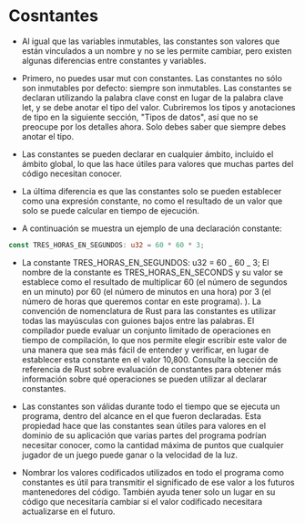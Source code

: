 # Cosntantes

- Al igual que las variables inmutables, las constantes son valores que están vinculados a un nombre y no se les permite cambiar, pero existen algunas diferencias entre constantes y variables.

- Primero, no puedes usar mut con constantes. Las constantes no sólo son inmutables por defecto: siempre son inmutables. Las constantes se declaran utilizando la palabra clave const en lugar de la palabra clave let, y se debe anotar el tipo del valor. Cubriremos los tipos y anotaciones de tipo en la siguiente sección, "Tipos de datos", así que no se preocupe por los detalles ahora. Solo debes saber que siempre debes anotar el tipo.

- Las constantes se pueden declarar en cualquier ámbito, incluido el ámbito global, lo que las hace útiles para valores que muchas partes del código necesitan conocer.

- La última diferencia es que las constantes solo se pueden establecer como una expresión constante, no como el resultado de un valor que solo se puede calcular en tiempo de ejecución.

- A continuación se muestra un ejemplo de una declaración constante:

```rust
const TRES_HORAS_EN_SEGUNDOS: u32 = 60 * 60 * 3;
```

- La constante TRES_HORAS_EN_SEGUNDOS: u32 = 60 _ 60 _ 3;
  El nombre de la constante es TRES_HORAS_EN_SECONDS y su valor se establece como el resultado de multiplicar 60 (el número de segundos en un minuto) por 60 (el número de minutos en una hora) por 3 (el número de horas que queremos contar en este programa). ). La convención de nomenclatura de Rust para las constantes es utilizar todas las mayúsculas con guiones bajos entre las palabras. El compilador puede evaluar un conjunto limitado de operaciones en tiempo de compilación, lo que nos permite elegir escribir este valor de una manera que sea más fácil de entender y verificar, en lugar de establecer esta constante en el valor 10,800. Consulte la sección de referencia de Rust sobre evaluación de constantes para obtener más información sobre qué operaciones se pueden utilizar al declarar constantes.

- Las constantes son válidas durante todo el tiempo que se ejecuta un programa, dentro del alcance en el que fueron declaradas. Esta propiedad hace que las constantes sean útiles para valores en el dominio de su aplicación que varias partes del programa podrían necesitar conocer, como la cantidad máxima de puntos que cualquier jugador de un juego puede ganar o la velocidad de la luz.

- Nombrar los valores codificados utilizados en todo el programa como constantes es útil para transmitir el significado de ese valor a los futuros mantenedores del código. También ayuda tener solo un lugar en su código que necesitaría cambiar si el valor codificado necesitara actualizarse en el futuro.
